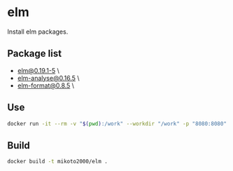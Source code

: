 # elm

Install elm packages.


## Package list

- elm@0.19.1-5 \
- elm-analyse@0.16.5 \
- elm-format@0.8.5 \

## Use

```sh
docker run -it --rm -v "$(pwd):/work" --workdir "/work" -p "8080:8080" mikoto2000/elm:latest
```

## Build

```sh
docker build -t mikoto2000/elm .
```

